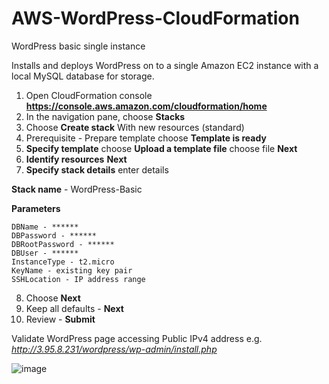 # AWS-WordPress-CloudFormation

WordPress basic single instance

Installs and deploys WordPress on to a single Amazon EC2 instance with a local MySQL database for storage.

1. Open CloudFormation console **https://console.aws.amazon.com/cloudformation/home**
2. In the navigation pane, choose **Stacks**
3. Choose **Create stack** With new resources (standard)
4. Prerequisite - Prepare template choose **Template is ready**
5. **Specify template** choose **Upload a template file** choose file **Next**
6. **Identify resources** **Next**
7. **Specify stack details** enter details

**Stack name** - WordPress-Basic

**Parameters**
  
    DBName - ******
    DBPassword - ******
    DBRootPassword - ******
    DBUser - ******
    InstanceType - t2.micro
    KeyName - existing key pair  
    SSHLocation - IP address range

8. Choose **Next**
9. Keep all defaults - **Next**
10. Review - **Submit**

Validate WordPress page accessing Public IPv4 address e.g. *http://3.95.8.231/wordpress/wp-admin/install.php*

![image](https://user-images.githubusercontent.com/91480603/213553871-0b445f2f-1930-45d3-a8c8-6344d2fd421e.png)
